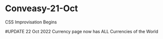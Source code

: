 # Conveasy-21-Oct
CSS Improvisation Begins

#UPDATE 22 Oct 2022
Currency page now has ALL Currencies of the World
